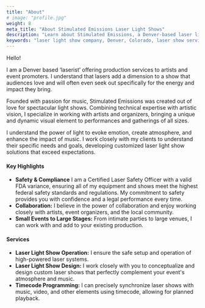 ```yaml
---
title: "About"
# image: "profile.jpg"
weight: 8
meta_title: "About Stimulated Emissions Laser Light Shows"
description: "Learn about Stimulated Emissions, a Denver-based laser light show company specializing in design, operation, and artist collaboration. Find out about my expertise and FDA compliance."
keywords: "laser light show company, Denver, Colorado, laser show services, FDA variance, event lighting, light show design, laser operation, artist collaboration, about us"
---
```


Hello!  

I am a Denver based ‘laserist’ offering production services to artists and event promoters. I understand that lasers add a dimension to a show that audiences love and will often even seek out specifically for the energy and impact they bring.

Founded with passion for music, Stimulated Emissions was created out of love for spectacular light shows. Combining technical expertise with artistic vision, I specialize in working with artists and organizers, bringing a unique and dynamic visual element to performances and gatherings of all sizes.

I understand the power of light to evoke emotion, create atmosphere, and enhance the impact of music. I work closely with my clients to understand their specific needs and goals, developing customized laser light show solutions that exceed expectations.

#### Key Highlights
* **Safety & Compliance** I am a Certified Laser Safety Officer with a valid FDA variance, ensuring all of my equipment and shows meet the highest federal safety standards and regulations. My commitment to safety provides you with confidence and a legal performance every time. 
* **Collaboration:** I believe in the power of collaboration and enjoy working closely with artists, event organizers, and the local community.
* **Small Events to Large Stages:** From intimate parties to large venues, I can work with and add to your existing production.

#### Services
* **Laser Light Show Operation:** I ensure the safe setup and operation of high-powered laser systems.
* **Laser Light Show Design:** I work closely with you to conceptualize and design custom laser shows that perfectly complement your event's atmosphere and music.
* **Timecode Programming:** I can precisely synchronize laser shows with music, video, and other elements using timecode, allowing for planned playback.